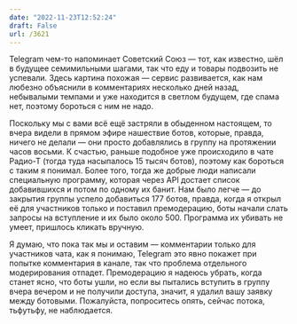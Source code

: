 ```yaml
---
date: "2022-11-23T12:52:24"
draft: False
url: /3621
---
```


Telegram чем-то напоминает Советский Союз — тот, как известно, шёл в будущее семимильными шагами, так что еду и товары подвозить не успевали. Здесь картина похожая — сервис развивается, как нам любезно объяснили в комментариях несколько дней назад, небывалыми темпами и уже находится в светлом будущем, где спама нет, поэтому бороться с ним не надо. 

Поскольку мы с вами всё ещё застряли в обыденном настоящем, то вчера видели в прямом эфире нашествие ботов, которые, правда, ничего не делали — они просто добавлялись в группу на протяжении часов восьми. К счастью, раньше подобное уже происходило в чате Радио-Т (тогда туда насыпалось 15 тысяч ботов), поэтому как бороться с таким я понимал. Более того, тогда же добрые люди написали специальную программу, которая через API достает список добавившихся и потом по одному их банит. Нам было легче — до закрытия группы успело добавиться 177 ботов, правда, когда я открыл её для участников только и поставил премодерацию, боты начали слать запросы на вступление и их было около 500. Программа их убивать не умеет, пришлось кликать вручную. 

Я думаю, что пока так мы и оставим — комментарии только для участников чата, как я понимаю, Telegram это явно покажет при попытке комментария в канале, так что проблема отдельного модерирования отпадет. Премодерацию я надеюсь убрать, когда станет ясно, что боты ушли, но если вы пытались вступить в группу вчера вечером и не получили доступа, значит, я удалил вашу заявку между ботовыми. Пожалуйста, попроситесь опять, сейчас потока, тьфутьфу, не наблюдается.
